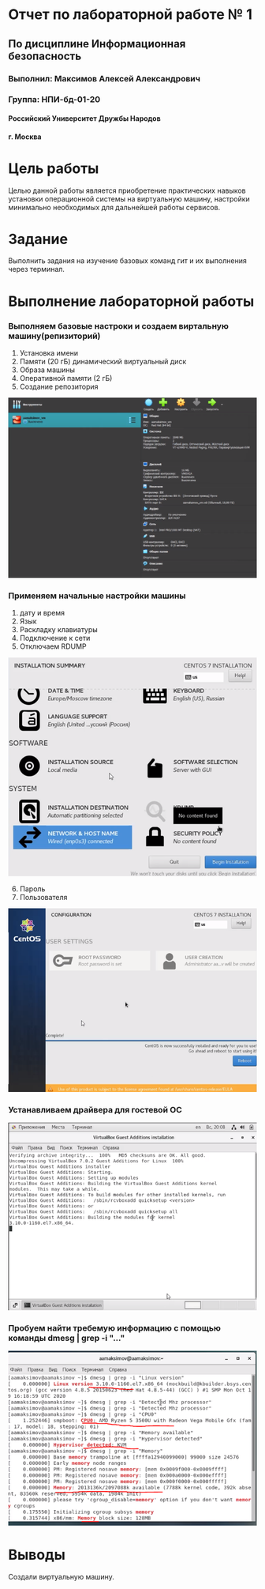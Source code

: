 
# Отчет по лабораторной работе № 1

## По дисциплине Информационная безопасность

### Выполнил: Максимов Алексей Александрович
### Группа: НПИ-бд-01-20

  #### Российский Университет Дружбы Народов
  #### г. Москва


# Цель работы

Целью данной работы является приобретение практических навыков установки операционной системы на виртуальную машину, настройки минимально необходимых для дальнейшей работы сервисов.

# Задание

Выполнить задания на изучение базовых команд гит и их выполнения через терминал.

# Выполнение лабораторной работы
### Выполняем базовые настроки и создаем виртальную машину(репизиторий)

1. Установка имени
2. Памяти (20 гБ) динамический виртуальный диск
3. Образа машины
4. Оперативной памяти (2 гБ)
5. Создание репозитория


![image](image/1.PNG)

### Применяем начальные настройки машины
1. дату и время
2. Язык
3. Раскладку клавиатуры
4. Подключение к сети
5. Отключаем RDUMP


![image](image/2.PNG)

6. Пароль
7. Пользователя

![image](image/3.PNG)

### Устанавливаем драйвера для гостевой ОС

![image](image/4.PNG)

### Пробуем найти требемую информацию с помощью команды dmesg | grep -i "..."

![image](image/5.PNG)



# Выводы

Создали виртуальную машину.
